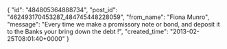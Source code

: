  {
   "id": "484805364888734",
   "post_id": "462493170453287_484745448228059",
   "from_name": "Fiona Munro",
   "message": "Every time we make a promissory note or bond, and deposit it to the Banks your bring down the debt !",
   "created_time": "2013-02-25T08:01:40+0000"
 }

